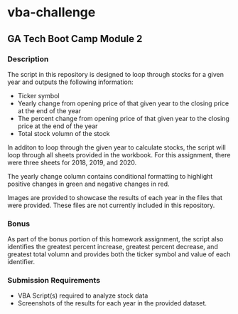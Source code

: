 # vba-challenge
## GA Tech Boot Camp Module 2
### Description
The script in this repository is designed to loop through stocks for a given year and outputs the following information:
* Ticker symbol
* Yearly change from opening price of that given year to the closing price at the end of the year
* The percent change from opening price of that given year to the closing price at the end of the year
* Total stock volumn of the stock

In additon to loop through the given year to calculate stocks, the script will loop through all sheets provided in the workbook. For this assignment, there were three sheets for 2018, 2019, and 2020.

The yearly change column contains conditional formatting to highlight positive changes in green and negative changes in red.

Images are provided to showcase the results of each year in the files that were provided. These files are not currently included in this repository.

### Bonus
As part of the bonus portion of this homework assignment, the script also identifies the greatest percent increase, greatest percent decrease, and greatest total volumn and provides both the ticker symbol and value of each identifier.

### Submission Requirements
* VBA Script(s) required to analyze stock data
* Screenshots of the results for each year in the provided dataset.